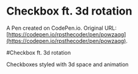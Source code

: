 # Checkbox ft. 3d rotation

A Pen created on CodePen.io. Original URL: [https://codepen.io/rpsthecoder/pen/powzaqg](https://codepen.io/rpsthecoder/pen/powzaqg).

#Checkbox ft. 3d rotation  
  
Checkboxes styled with 3d space and animation

